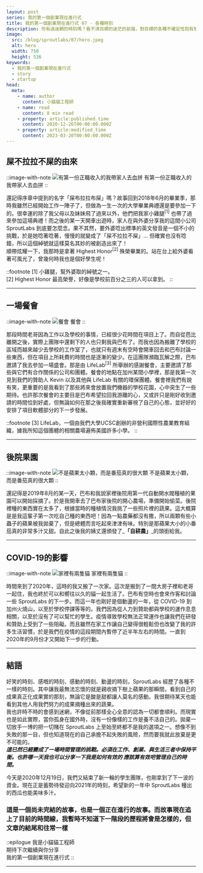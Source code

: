 ```yaml
---
layout: post
series: 我的第一個創業現在進行式
title: 我的第一個創業現在進行式 07 - 各種時刻
description: 你有過迷網的時刻嗎？看不清目標的迷茫的前路，對目標的各種不確定性抱有懷疑，導致不知道是否值得繼續努力下去時，也許和團隊一起驗收一下至今得成果會讓你更有動力。故事在這一篇文章中趕上了現在的時間線 (2020年12月)，回想起過去的種種才發現原來自己項目也有過那麼多的小心情。這篇文章將分享 SproutLabs 的各種難忘時刻，順便也說說綽號「屎布拉拉布屎」的由來。
image:
  src: /blog/sproutlabs/07/hero.jpeg
  alt: hero
  width: 750
  height: 536
keywords: 
  - 我的第一個創業現在進行式
  - story
  - startup
head:
  meta:
    - name: author
      content: 小貓貓工程師
    - name: read
      content: 8 min read
    - property: article:published_time
      content: 2020-12-26T00:00:00.000Z
    - property: article:modified_time
      content: 2023-03-20T00:00:00.000Z
---
```


## 屎不拉拉不屎的由來

::image-with-note
![有第一份正職收入的我帶家人去血拼](/blog/sproutlabs/07/shopping.jpeg)
有第一份正職收入的我帶家人去血拼
::

還記得序章中提到的名字「屎布拉拉布屎」嗎？故事回到2018年6月的畢業季，那時我雖然已經開始工作一陣子了，但做為一生一次的大學畢業典禮還是要參加一下的。很幸運的除了我父母以及妹妹飛了過來以外，他們把我家小雞腿<sup>\[1\]</sup> 也帶了過來參加這場典禮！而之後的某一天開車出遊時，家人在與外婆分享我的這間小公司 SproutLabs 到底要怎麼念。果不其然，要外婆唸出標準的英文發音是一個不小的挑戰，於是她唸著唸著，慢慢的就變成了「屎不拉拉不屎」... 但確實也沒有唸錯，所以這個綽號就這樣莫名其妙的被創造出來了！  
順帶炫耀一下，我那時是拿著 Highest Honor<sup>\[2\]</sup> 殊榮畢業的。站在台上給外婆看著可風光了，曾幾何時我也是個好學生呢！

::footnote
\[1\] 小雞腿，幫外婆取的綽號之一。  
\[2\] Highest Honor 最高榮譽，好像是學校前百分之三的人可以拿到。
::

---

## 一場餐會

::image-with-note
![餐會](/blog/sproutlabs/07/dinner.jpeg)
餐會
::

那段時間老哥因為工作以及學校的事情，已經很少花時間在項目上了。而自從芭比離開之後，實際上團隊中還剩下的人也只剩我與巴布了。而我也因為搬離了學校的區域而越來越少去學校的工作室了，也就只有週末有空時會開車回去和巴布討論一些東西，但在項目上所耗費的時間也是逐漸的變少。在這團隊瀕臨瓦解之際，巴布邀請了我去參加一場盛會。那是由 LifeLab<sup>\[3\]</sup> 所舉辦的感謝餐會，主要邀請了那些與它們有合作關係的公司和團體。餐會的地點在加州某間小學裡，那是我第一次見到我們的贊助人 Kevin 以及其他與 LifeLab 有關的環保團體。餐會裡我們有說有笑，更重要的是我看到了那些將來會放置我們機器的學校花園，心中突生了一些期待。也許那次餐會的主要目是巴布希望拉回我游離的心，又或許只是剛好收到邀請的時間恰到好處，但無論如何在那之後我確實重新審視了自己的心態，並好好的安排了項目軟體部分的下一步發展。

::footnote
\[3\] LifeLab，一個由我們大學UCSC創辦的非營利國際性農業教育組織，據我所知這個團體的相關農場遍佈美國許多小學。
::

---

## 後院果園

::image-with-note
![不是蘋果太小顆，而是番茄真的很大顆](/blog/sproutlabs/07/crop.jpeg)
不是蘋果太小顆，而是番茄真的很大顆
::

還記得是2019年8月的某一天，巴布和我說家裡後院用第一代自動開水閥種植的果園可以開始採摘了。於是我開車去了巴布家後院的開心農場，準備開始偷菜。後院裡種的東西實在太多了，根據當時的種植情況我挑了一些照片裡的蔬果。這大概算是是我這輩子第一次吃自己種的東西吧！因為一點農藥都沒有撒，所以兩顆有些小蟲子的蘋果被我拋棄了，但是總體而言吃起來津津有味。特別是那蘋果大小的小番茄真的非常多汁又甜。自此之後我的姨丈還頒發了_**「自耕農」**_的頭銜給我。

---

## COVID-19的影響

::image-with-note
![家裡有兩隻貓](/blog/sproutlabs/07/cats.png)
家裡有兩隻貓
::

時間來到了2020年，這時的我又搬了一次家。這次是搬到了一間大房子裡和老哥一起住，我也終於可以和嚮往以久的貓一起生活了。巴布有空時也會來作客和討論一些 SproutLabs 的下一步。而這一年也剛好是個動盪的一年，從 COVID-19 到加州火燒山，以至於學校停課等等的。我們因為從人力到贊助都與學校的運作息息相關，以至於沒有了可以幫忙的學生。疫情導致學校無法正常運作也讓我們在研發和贊助上受到了一些阻礙。而且雖然在家工作讓自己變得很輕鬆但也改變了我的許多生活習慣，於是我們在疫情的這段期間內暫停了近半年左右的時間。一直到2020年的9月份才又開始下一步的行動。

---

## 結語

好笑的時刻、感嘅的時刻、感動的時刻、動盪的時刻，SproutLabs 經歷了各種不一樣的時刻。其中讓我最無法忘懷的就是親收摘下樹上蘋果的那瞬間，看到自己的成果真正化成果實的那刻，無論它是酸是甜都讓人莫名的感動。我很期待某天也能看到其他人用我們努力的成果摘種出來的蔬果。  
我也許時不時的會感到迷網，不像從前那樣全心全意的認為一切都會順利。而現實也是如此實際，當你孤身在國外時，沒有一份像樣的工作是養不活自己的。拋棄一切放手一博的把一切賭在 SproutLabs 上至始至終都不是我的選項之一。想像不到失敗的那一目，但也知道現在的自己承擔不起失敗的風險，然而要我就此放棄是更不可能的。  
**_這已然已經變成了一場時間管理的挑戰。必須在工作、創業、與生活三者中保持平衡。也許哪一天我也可以分享一下我是如何有效的 應該算有效吧管理自己的時間。_**

今天是2020年12月19日，我們又結束了新一輪的學生團隊，也剛拿到了下一波的資金。現在正是蓄勢待發迎向2021年的時刻，希望新的一年中 SproutLabs 種出的西瓜也能美味多汁。

### 這是一個尚未完結的故事，也是一個正在進行的故事。而故事現在追上了目前的時間線，我暫時不知道下一階段的歷程將會是怎樣的，但文章的結尾和往常一樣

::epilogue
我是小貓貓工程師<br/>
期待下次繼續與你分享<br/>
我的第一個創業現在進行式
::

---
